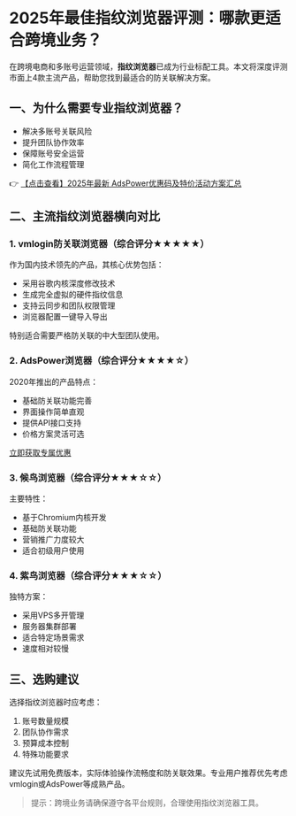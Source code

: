 # 2025年最佳指纹浏览器评测：哪款更适合跨境业务？

在跨境电商和多账号运营领域，**指纹浏览器**已成为行业标配工具。本文将深度评测市面上4款主流产品，帮助您找到最适合的防关联解决方案。

## 一、为什么需要专业指纹浏览器？
- 解决多账号关联风险
- 提升团队协作效率
- 保障账号安全运营
- 简化工作流程管理

👉 [【点击查看】2025年最新 AdsPower优惠码及特价活动方案汇总](https://bit.ly/adspower_free)

## 二、主流指纹浏览器横向对比

### 1. vmlogin防关联浏览器（综合评分★★★★★）
作为国内技术领先的产品，其核心优势包括：
- 采用谷歌内核深度修改技术
- 生成完全虚拟的硬件指纹信息
- 支持云同步和团队权限管理
- 浏览器配置一键导入导出

特别适合需要严格防关联的中大型团队使用。

### 2. AdsPower浏览器（综合评分★★★★☆）
2020年推出的产品特点：
- 基础防关联功能完善
- 界面操作简单直观
- 提供API接口支持
- 价格方案灵活可选

[立即获取专属优惠](https://bit.ly/adspower_free)

### 3. 候鸟浏览器（综合评分★★★☆☆）
主要特性：
- 基于Chromium内核开发
- 基础防关联功能
- 营销推广力度较大
- 适合初级用户使用

### 4. 紫鸟浏览器（综合评分★★★☆☆）
独特方案：
- 采用VPS多开管理
- 服务器集群部署
- 适合特定场景需求
- 速度相对较慢

## 三、选购建议
选择指纹浏览器时应考虑：
1. 账号数量规模
2. 团队协作需求
3. 预算成本控制
4. 特殊功能要求

建议先试用免费版本，实际体验操作流畅度和防关联效果。专业用户推荐优先考虑vmlogin或AdsPower等成熟产品。

> 提示：跨境业务请确保遵守各平台规则，合理使用指纹浏览器工具。